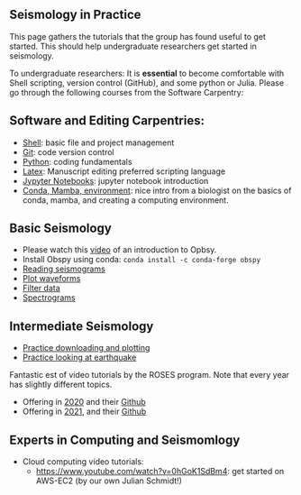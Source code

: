 
## Seismology in Practice

This page gathers the tutorials that the group has found useful to get started. This should help undergraduate researchers get started in seismology.


To undergraduate researchers: It is **essential** to become comfortable with Shell scripting, version control (GitHub), and some python or Julia. Please go through the following courses from the Software Carpentry:

## Software and Editing Carpentries:
- [Shell](https://swcarpentry.github.io/shell-novice/): basic file and project management
- [Git](https://swcarpentry.github.io/git-novice/): code version control 
- [Python](http://swcarpentry.github.io/python-novice-gapminder/): coding fundamentals
- [Latex](https://www.overleaf.com/learn/latex/Learn_LaTeX_in_30_minutes): Manuscript editing preferred scripting language
- [Jypyter Notebooks](https://www.earthdatascience.org/courses/intro-to-earth-data-science/open-reproducible-science/jupyter-python/get-started-with-jupyter-notebook-for-python/): jupyter notebook introduction
- [Conda, Mamba, environment](https://astrobiomike.github.io/unix/conda-intro): nice intro from a biologist on the basics of conda, mamba, and creating a computing environment.


## Basic Seismology
- Please watch this [video](https://www.youtube.com/watch?v=kFwdjfiK4gk) of an introduction to Opbsy.
- Install Obspy using conda: ```conda install -c conda-forge obspy```
- [Reading seismograms](https://docs.obspy.org/tutorial/code_snippets/reading_seismograms.html)
- [Plot waveforms](https://docs.obspy.org/tutorial/code_snippets/waveform_plotting_tutorial.html)
- [Filter data](https://docs.obspy.org/tutorial/code_snippets/filtering_seismograms.html)
- [Spectrograms](https://docs.obspy.org/tutorial/code_snippets/plotting_spectrograms.html)


## Intermediate Seismology
- [Practice downloading and plotting](https://krischer.github.io/seismo_live_build/html/ObsPy/07_Basic_Processing_Exercise_solution_wrapper.html)
- [Practice looking at earthquake](https://krischer.github.io/seismo_live_build/html/ObsPy/08_Exercise__2008_MtCarmel_Earthquake_and_Aftershock_Series_solution_wrapper.html)

Fantastic est of video tutorials by the ROSES program. Note that every year has slightly different topics.
- Offering in [2020](https://connect.agu.org/seismology/roses/roses2020materials) and their [Github](https://github.com/roseseismo/roses2020)
- Offering in [2021](https://connect.agu.org/seismology/roses/roses2021materials), and their [Github](https://github.com/roseseismo/roses2021)
  

## Experts in Computing and Seismomlogy
- Cloud computing video tutorials:
    - https://www.youtube.com/watch?v=0hGoK1SdBm4: get started on AWS-EC2 (by our own Julian Schmidt!)
